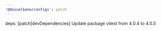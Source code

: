```yaml
---
'@desselbane/configs': patch
---
```


deps: [patch|devDependencies] Update package vitest from 4.0.4 to 4.0.5
